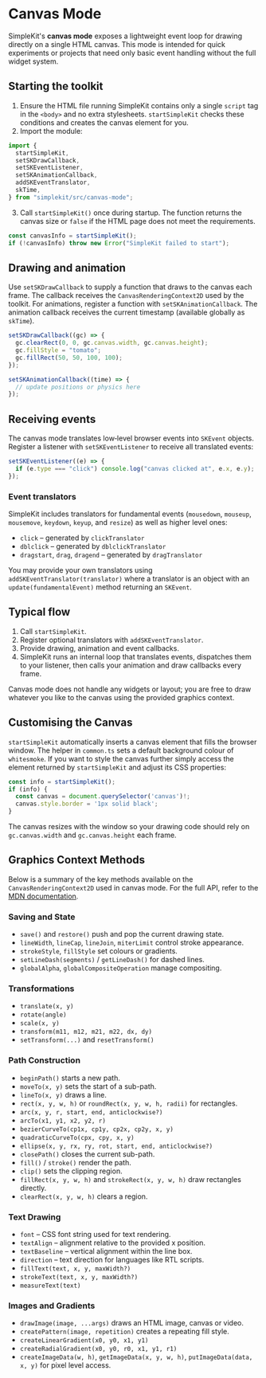 # Canvas Mode

SimpleKit's **canvas mode** exposes a lightweight event loop for drawing directly on a single HTML canvas.  This mode is intended for quick experiments or projects that need only basic event handling without the full widget system.

## Starting the toolkit

1. Ensure the HTML file running SimpleKit contains only a single `script` tag in the `<body>` and no extra stylesheets.  `startSimpleKit` checks these conditions and creates the canvas element for you.
2. Import the module:

```ts
import {
  startSimpleKit,
  setSKDrawCallback,
  setSKEventListener,
  setSKAnimationCallback,
  addSKEventTranslator,
  skTime,
} from "simplekit/src/canvas-mode";
```
3. Call `startSimpleKit()` once during startup.  The function returns the canvas size or `false` if the HTML page does not meet the requirements.

```ts
const canvasInfo = startSimpleKit();
if (!canvasInfo) throw new Error("SimpleKit failed to start");
```

## Drawing and animation

Use `setSKDrawCallback` to supply a function that draws to the canvas each frame.  The callback receives the `CanvasRenderingContext2D` used by the toolkit.  For animations, register a function with `setSKAnimationCallback`.  The animation callback receives the current timestamp (available globally as `skTime`).

```ts
setSKDrawCallback((gc) => {
  gc.clearRect(0, 0, gc.canvas.width, gc.canvas.height);
  gc.fillStyle = "tomato";
  gc.fillRect(50, 50, 100, 100);
});

setSKAnimationCallback((time) => {
  // update positions or physics here
});
```

## Receiving events

The canvas mode translates low‑level browser events into `SKEvent` objects.  Register a listener with `setSKEventListener` to receive all translated events:

```ts
setSKEventListener((e) => {
  if (e.type === "click") console.log("canvas clicked at", e.x, e.y);
});
```

### Event translators

SimpleKit includes translators for fundamental events (`mousedown`, `mouseup`, `mousemove`, `keydown`, `keyup`, and `resize`) as well as higher level ones:

- `click` – generated by `clickTranslator`
- `dblclick` – generated by `dblclickTranslator`
- `dragstart`, `drag`, `dragend` – generated by `dragTranslator`

You may provide your own translators using `addSKEventTranslator(translator)` where a translator is an object with an `update(fundamentalEvent)` method returning an `SKEvent`.

## Typical flow

1. Call `startSimpleKit`.
2. Register optional translators with `addSKEventTranslator`.
3. Provide drawing, animation and event callbacks.
4. SimpleKit runs an internal loop that translates events, dispatches them to your listener, then calls your animation and draw callbacks every frame.

Canvas mode does not handle any widgets or layout; you are free to draw whatever you like to the canvas using the provided graphics context.

## Customising the Canvas

`startSimpleKit` automatically inserts a canvas element that fills the browser window. The helper in `common.ts` sets a default background colour of `whitesmoke`. If you want to style the canvas further simply access the element returned by `startSimpleKit` and adjust its CSS properties:

```ts
const info = startSimpleKit();
if (info) {
  const canvas = document.querySelector('canvas')!;
  canvas.style.border = '1px solid black';
}
```

The canvas resizes with the window so your drawing code should rely on `gc.canvas.width` and `gc.canvas.height` each frame.

## Graphics Context Methods

Below is a summary of the key methods available on the `CanvasRenderingContext2D` used in canvas mode. For the full API, refer to the [MDN documentation](https://developer.mozilla.org/en-US/docs/Web/API/CanvasRenderingContext2D).

### Saving and State

- `save()` and `restore()` push and pop the current drawing state.
- `lineWidth`, `lineCap`, `lineJoin`, `miterLimit` control stroke
  appearance.
- `strokeStyle`, `fillStyle` set colours or gradients.
- `setLineDash(segments)` / `getLineDash()` for dashed lines.
- `globalAlpha`, `globalCompositeOperation` manage compositing.

### Transformations

- `translate(x, y)`
- `rotate(angle)`
- `scale(x, y)`
- `transform(m11, m12, m21, m22, dx, dy)`
- `setTransform(...)` and `resetTransform()`

### Path Construction

- `beginPath()` starts a new path.
- `moveTo(x, y)` sets the start of a sub-path.
- `lineTo(x, y)` draws a line.
- `rect(x, y, w, h)` or `roundRect(x, y, w, h, radii)` for rectangles.
- `arc(x, y, r, start, end, anticlockwise?)`
- `arcTo(x1, y1, x2, y2, r)`
- `bezierCurveTo(cp1x, cp1y, cp2x, cp2y, x, y)`
- `quadraticCurveTo(cpx, cpy, x, y)`
- `ellipse(x, y, rx, ry, rot, start, end, anticlockwise?)`
- `closePath()` closes the current sub-path.
- `fill()` / `stroke()` render the path.
- `clip()` sets the clipping region.
- `fillRect(x, y, w, h)` and `strokeRect(x, y, w, h)` draw rectangles directly.
- `clearRect(x, y, w, h)` clears a region.

### Text Drawing

- `font` – CSS font string used for text rendering.
- `textAlign` – alignment relative to the provided x position.
- `textBaseline` – vertical alignment within the line box.
- `direction` – text direction for languages like RTL scripts.
- `fillText(text, x, y, maxWidth?)`
- `strokeText(text, x, y, maxWidth?)`
- `measureText(text)`

### Images and Gradients

- `drawImage(image, ...args)` draws an HTML image, canvas or video.
- `createPattern(image, repetition)` creates a repeating fill style.
- `createLinearGradient(x0, y0, x1, y1)`
- `createRadialGradient(x0, y0, r0, x1, y1, r1)`
- `createImageData(w, h)`, `getImageData(x, y, w, h)`,
  `putImageData(data, x, y)` for pixel level access.
